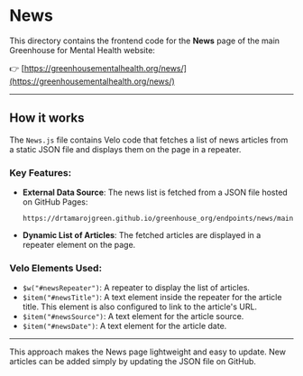 # News

This directory contains the frontend code for the **News** page of the main Greenhouse for Mental Health website:

👉 [https://greenhousementalhealth.org/news/](https://greenhousementalhealth.org/news/)

---

## How it works

The `News.js` file contains Velo code that fetches a list of news articles from a static JSON file and displays them on the page in a repeater.

### Key Features:

-   **External Data Source**: The news list is fetched from a JSON file hosted on GitHub Pages:
    ```
    https://drtamarojgreen.github.io/greenhouse_org/endpoints/news/main.json
    ```
-   **Dynamic List of Articles**: The fetched articles are displayed in a repeater element on the page.

### Velo Elements Used:

-   `$w("#newsRepeater")`: A repeater to display the list of articles.
-   `$item("#newsTitle")`: A text element inside the repeater for the article title. This element is also configured to link to the article's URL.
-   `$item("#newsSource")`: A text element for the article source.
-   `$item("#newsDate")`: A text element for the article date.

---

This approach makes the News page lightweight and easy to update. New articles can be added simply by updating the JSON file on GitHub.
